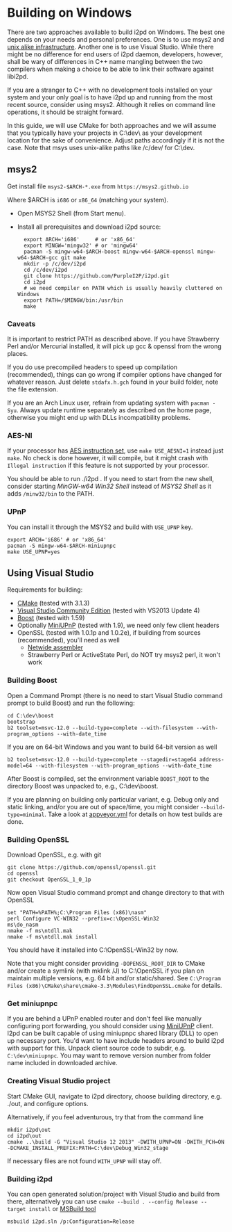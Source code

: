 Building on Windows
=========================

There are two approaches available to build i2pd on Windows. The best
one depends on your needs and personal preferences. One is to use
msys2 and [unix alike infrastructure](unix.md). Another
one is to use Visual Studio. While there might be no difference for
end users of i2pd daemon, developers, however, shall be wary of
differences in C++ name mangling between the two compilers when making
a choice to be able to link their software against libi2pd.

If you are a stranger to C++ with no development tools installed on
your system and your only goal is to have i2pd up and running from the
most recent source, consider using msys2. Although it relies on
command line operations, it should be straight forward.

In this guide, we will use CMake for both approaches and we will
assume that you typically have your projects in C:\dev\ as your
development location for the sake of convenience. Adjust paths
accordingly if it is not the case. Note that msys uses unix-alike
paths like /c/dev/ for C:\dev\.

msys2
-----

Get install file `msys2-$ARCH-*.exe` from `https://msys2.github.io`

Where $ARCH is `i686` or `x86_64` (matching your system).

- Open MSYS2 Shell (from Start menu).
- Install all prerequisites and download i2pd source:

        export ARCH='i686'     # or 'x86_64'
        export MINGW='mingw32' # or 'mingw64'
        pacman -S mingw-w64-$ARCH-boost mingw-w64-$ARCH-openssl mingw-w64-$ARCH-gcc git make
        mkdir -p /c/dev/i2pd
        cd /c/dev/i2pd
        git clone https://github.com/PurpleI2P/i2pd.git
        cd i2pd
        # we need compiler on PATH which is usually heavily cluttered on Windows
        export PATH=/$MINGW/bin:/usr/bin
        make

### Caveats

It is important to restrict PATH as described above.
If you have Strawberry Perl and/or Mercurial installed,
it will pick up gcc & openssl from the wrong places.

If you do use precompiled headers to speed up compilation (recommended),
things can go wrong if compiler options have changed for whatever reason.
Just delete `stdafx.h.gch` found in your build folder, note the file extension.

If you are an Arch Linux user, refrain from updating system with `pacman -Syu`.
Always update runtime separately as described on the home page,
otherwise you might end up with DLLs incompatibility problems.

### AES-NI

If your processor has [AES instruction set](https://en.wikipedia.org/wiki/AES_instruction_set),
use `make USE_AESNI=1` instead just `make`. No check is done however, it will compile,
but it might crash with `Illegal instruction` if this feature is not supported by your processor.

You should be able to run ./i2pd . If you need to start from the new shell,
consider starting *MinGW-w64 Win32 Shell* instead of *MSYS2 Shell*
as it adds `/minw32/bin` to the PATH.

### UPnP

You can install it through the MSYS2 and build with `USE_UPNP` key.

	export ARCH='i686' # or 'x86_64'
	pacman -S mingw-w64-$ARCH-miniupnpc
	make USE_UPNP=yes

Using Visual Studio
-------------------

Requirements for building:

* [CMake](https://cmake.org/) (tested with 3.1.3)
* [Visual Studio Community Edition](https://www.visualstudio.com/en-us/products/visual-studio-community-vs.aspx) (tested with VS2013 Update 4)
* [Boost](http://www.boost.org/) (tested with 1.59)
* Optionally [MiniUPnP](http://miniupnp.free.fr) (tested with 1.9), we need only few client headers
* OpenSSL (tested with 1.0.1p and 1.0.2e), if building from sources (recommended), you'll need as well
	* [Netwide assembler](http://www.nasm.us/)
	* Strawberry Perl or ActiveState Perl, do NOT try msys2 perl, it won't work

### Building Boost

Open a Command Prompt (there is no need to start Visual Studio command
prompt to build Boost) and run the following:

	cd C:\dev\boost
	bootstrap
	b2 toolset=msvc-12.0 --build-type=complete --with-filesystem --with-program_options --with-date_time

If you are on 64-bit Windows and you want to build 64-bit version as well

	b2 toolset=msvc-12.0 --build-type=complete --stagedir=stage64 address-model=64 --with-filesystem --with-program_options --with-date_time

After Boost is compiled, set the environment variable `BOOST_ROOT` to
the directory Boost was unpacked to, e.g., C:\dev\boost.

If you are planning on building only particular variant, e.g. Debug only and static linking,
and/or you are out of space/time, you might consider `--build-type=minimal`.
Take a look at [appveyor.yml](../appveyor.yml) for details on how test builds are done.

### Building OpenSSL

Download OpenSSL, e.g. with git

	git clone https://github.com/openssl/openssl.git
	cd openssl
	git checkout OpenSSL_1_0_1p

Now open Visual Studio command prompt and change directory to that with OpenSSL

	set "PATH=%PATH%;C:\Program Files (x86)\nasm"
	perl Configure VC-WIN32 --prefix=c:\OpenSSL-Win32
	ms\do_nasm
	nmake -f ms\ntdll.mak
	nmake -f ms\ntdll.mak install

You should have it installed into C:\OpenSSL-Win32 by now.

Note that you might consider providing `-DOPENSSL_ROOT_DIR` to CMake and/or
create a symlink (with mklink /J) to C:\OpenSSL if you plan on maintain
multiple versions, e.g. 64 bit and/or static/shared.
See `C:\Program Files (x86)\CMake\share\cmake-3.3\Modules\FindOpenSSL.cmake` for details.

### Get miniupnpc

If you are behind a UPnP enabled router and don't feel like manually configuring port forwarding,
you should consider using [MiniUPnP](http://miniupnp.free.fr) client.
I2pd can be built capable of using miniupnpc shared library (DLL) to open up necessary port.
You'd want to have include headers around to build i2pd with support for this.
Unpack client source code to subdir, e.g. `C:\dev\miniupnpc`.
You may want to remove version number from folder name included in downloaded archive.
 
### Creating Visual Studio project

Start CMake GUI, navigate to i2pd directory, choose building directory,  e.g. ./out, and configure options.

Alternatively, if you feel adventurous, try that from the command line

	mkdir i2pd\out
	cd i2pd\out
	cmake ..\build -G "Visual Studio 12 2013" -DWITH_UPNP=ON -DWITH_PCH=ON -DCMAKE_INSTALL_PREFIX:PATH=C:\dev\Debug_Win32_stage

If necessary files are not found `WITH_UPNP` will stay off.

### Building i2pd

You can open generated solution/project with Visual Studio and build from there,
alternatively you can use `cmake --build . --config Release --target install` or
[MSBuild tool](https://msdn.microsoft.com/en-us/library/dd293626.aspx)

	msbuild i2pd.sln /p:Configuration=Release
